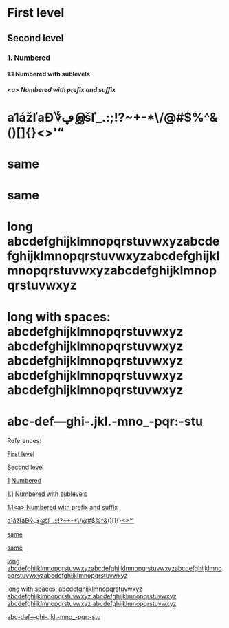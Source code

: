 First level
===========

Second level
------------

### 1. Numbered

#### 1.1 Numbered with sublevels

##### &lt;a&gt; Numbered with prefix and suffix

a1ážľaƉ؇ڥஇšľ\_.:;\!?~\+\-\*\\/@\#$%^&\(\)\[\]\{\}&lt;&gt;'“
===========================================================

same
====

same
====

long abcdefghijklmnopqrstuvwxyzabcdefghijklmnopqrstuvwxyzabcdefghijklmnopqrstuvwxyzabcdefghijklmnopqrstuvwxyz
=============================================================================================================

long with spaces: abcdefghijklmnopqrstuvwxyz abcdefghijklmnopqrstuvwxyz abcdefghijklmnopqrstuvwxyz abcdefghijklmnopqrstuvwxyz abcdefghijklmnopqrstuvwxyz
========================================================================================================================================================

abc\-def—ghi\-.jkl.\-mno\_\-pqr:\-stu
=====================================

References:

[](\#first\-level) [First level](\#first\-level)

[](\#second\-level) [Second level](\#second\-level)

[1](\#1\-numbered) [Numbered](\#1\-numbered)

[1.1](\#1\-1\-numbered\-with\-sublevels) [Numbered with sublevels](\#1\-1\-numbered\-with\-sublevels)

[1.1&lt;a&gt;](\#a\-numbered\-with\-prefix\-and\-suffix) [Numbered with prefix and suffix](\#a\-numbered\-with\-prefix\-and\-suffix)

[](\#a1%C3%A1%C5%BE%C4%BEa%C6%89%D8%87%DA%A5%E0%AE%87%C5%A1%C4%BE\_\-%E2%80%9C) [a1ážľaƉ؇ڥஇšľ\_.:;\!?~\+\-\*\\/@\#$%^&\(\)\[\]\{\}&lt;&gt;'“](\#a1%C3%A1%C5%BE%C4%BEa%C6%89%D8%87%DA%A5%E0%AE%87%C5%A1%C4%BE\_\-%E2%80%9C)

[](\#same) [same](\#same)

[](\#same) [same](\#same)

[](\#long\-abcdefghijklmnopqrstuvwxyzabcdefghijklmnopqrstuvwxyzabcdefghijklmnopqrstuvwxyzabcdefghijklmnopqrstuvwxyz) [long abcdefghijklmnopqrstuvwxyzabcdefghijklmnopqrstuvwxyzabcdefghijklmnopqrstuvwxyzabcdefghijklmnopqrstuvwxyz](\#long\-abcdefghijklmnopqrstuvwxyzabcdefghijklmnopqrstuvwxyzabcdefghijklmnopqrstuvwxyzabcdefghijklmnopqrstuvwxyz)

[](\#long\-with\-spaces\-abcdefghijklmnopqrstuvwxyz\-abcdefghijklmnopqrstuvwxyz\-abcdefghijklmnopqrstuvwxyz\-abcdefghijklmnopqrstuvwxyz\-abcdefghijklmnopqrstuvwxyz)[long with spaces: abcdefghijklmnopqrstuvwxyz abcdefghijklmnopqrstuvwxyz abcdefghijklmnopqrstuvwxyz abcdefghijklmnopqrstuvwxyz abcdefghijklmnopqrstuvwxyz](\#long\-with\-spaces\-abcdefghijklmnopqrstuvwxyz\-abcdefghijklmnopqrstuvwxyz\-abcdefghijklmnopqrstuvwxyz\-abcdefghijklmnopqrstuvwxyz\-abcdefghijklmnopqrstuvwxyz)

[](\#abc\-def%E2%80%94ghi\-jkl\-mno\_\-pqr\-stu)[abc\-def—ghi\-.jkl.\-mno\_\-pqr:\-stu](\#abc\-def%E2%80%94ghi\-jkl\-mno\_\-pqr\-stu)

